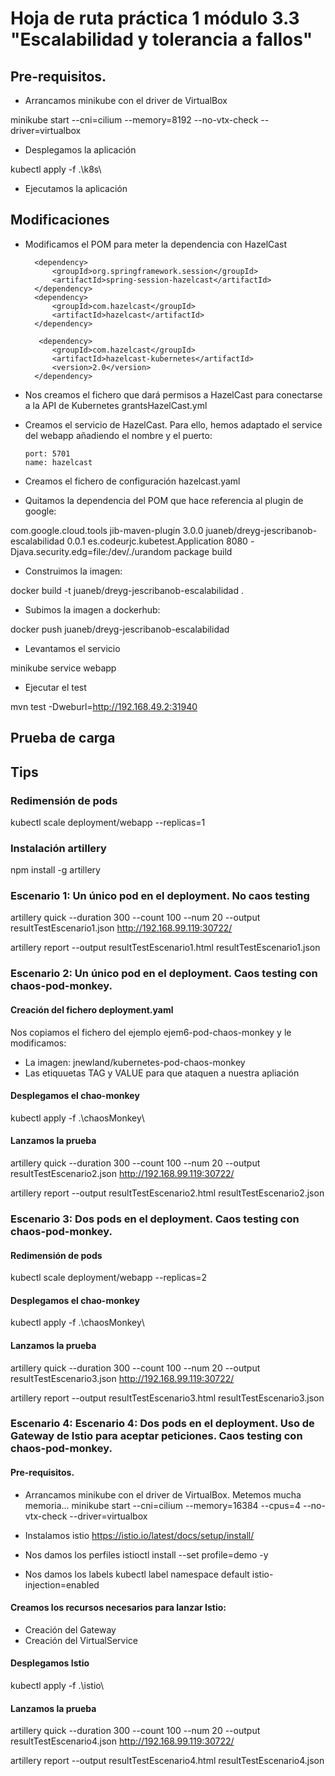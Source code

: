 # Hoja de ruta práctica 1 módulo 3.3 "Escalabilidad y tolerancia a fallos"

## Pre-requisitos. 

- Arrancamos minikube con el driver de VirtualBox

minikube start --cni=cilium --memory=8192 --no-vtx-check --driver=virtualbox

- Desplegamos la aplicación

kubectl apply -f .\k8s\

- Ejecutamos la aplicación

## Modificaciones

- Modificamos el POM para meter la dependencia con HazelCast

		<dependency>
			<groupId>org.springframework.session</groupId>
			<artifactId>spring-session-hazelcast</artifactId>
		</dependency>
		<dependency>
			<groupId>com.hazelcast</groupId>
			<artifactId>hazelcast</artifactId>
		</dependency>

		 <dependency>
			<groupId>com.hazelcast</groupId>
			<artifactId>hazelcast-kubernetes</artifactId>	
			<version>2.0</version>			
		</dependency>

- Nos creamos el fichero que dará permisos a HazelCast para conectarse a la API de Kubernetes grantsHazelCast.yml

- Creamos el servicio de HazelCast. Para ello, hemos adaptado el service del webapp añadiendo el nombre y el puerto:

      port: 5701
      name: hazelcast

- Creamos el fichero de configuración
	hazelcast.yaml

- Quitamos la dependencia del POM que hace referencia al plugin de google:

<plugin>
				<groupId>com.google.cloud.tools</groupId>
				<artifactId>jib-maven-plugin</artifactId>
				<version>3.0.0</version>
				<configuration>
					<to>
						<image>juaneb/dreyg-jescribanob-escalabilidad</image>
						<tags>
							<tag>0.0.1</tag>
						</tags>
					</to>
					<container>
						<mainClass>es.codeurjc.kubetest.Application</mainClass>
						<ports>
							<port>8080</port>
						</ports>
					</container>
					<jvmFlags>
						<jvmFlag>-Djava.security.edg=file:/dev/./urandom</jvmFlag>
					</jvmFlags>
				</configuration>
				<executions>
					<execution>
						<phase>package</phase>
						<goals>
							<goal>build</goal>
						</goals>
					</execution>
				</executions>
			</plugin>


- Construimos la imagen:

docker build -t juaneb/dreyg-jescribanob-escalabilidad .

- Subimos la imagen a dockerhub:

docker push juaneb/dreyg-jescribanob-escalabilidad

- Levantamos el servicio

minikube service webapp

- Ejecutar el test

mvn test -Dweburl=http://192.168.49.2:31940


## Prueba de carga

## Tips

### Redimensión de pods
kubectl scale deployment/webapp --replicas=1

### Instalación artillery

npm install -g artillery

### Escenario 1: Un único pod en el deployment. No caos testing
artillery quick --duration 300 --count 100 --num 20 --output resultTestEscenario1.json  http://192.168.99.119:30722/

artillery report --output resultTestEscenario1.html resultTestEscenario1.json

### Escenario 2: Un único pod en el deployment. Caos testing con chaos-pod-monkey.

#### Creación del fichero deployment.yaml
Nos copiamos el fichero del ejemplo ejem6-pod-chaos-monkey y le modificamos:

- La imagen: jnewland/kubernetes-pod-chaos-monkey
- Las etiquuetas TAG y VALUE para que ataquen a nuestra apliación

#### Desplegamos el chao-monkey
kubectl apply -f .\chaosMonkey\

#### Lanzamos la prueba
artillery quick --duration 300 --count 100 --num 20 --output resultTestEscenario2.json  http://192.168.99.119:30722/

artillery report --output resultTestEscenario2.html resultTestEscenario2.json


### Escenario 3: Dos pods en el deployment. Caos testing con chaos-pod-monkey.


#### Redimensión de pods
kubectl scale deployment/webapp --replicas=2

#### Desplegamos el chao-monkey
kubectl apply -f .\chaosMonkey\


#### Lanzamos la prueba
artillery quick --duration 300 --count 100 --num 20 --output resultTestEscenario3.json  http://192.168.99.119:30722/		

artillery report --output resultTestEscenario3.html resultTestEscenario3.json


### Escenario 4: Escenario 4: Dos pods en el deployment. Uso de Gateway de Istio para aceptar peticiones. Caos testing con chaos-pod-monkey.

#### Pre-requisitos. 

- Arrancamos minikube con el driver de VirtualBox. Metemos mucha memoria...
minikube start --cni=cilium --memory=16384 --cpus=4 --no-vtx-check --driver=virtualbox

- Instalamos istio
https://istio.io/latest/docs/setup/install/

- Nos damos los perfiles
istioctl install --set profile=demo -y

- Nos damos los labels
kubectl label namespace default istio-injection=enabled

#### Creamos los recursos necesarios para lanzar Istio:
- Creación del Gateway
- Creación del VirtualService


#### Desplegamos Istio
kubectl apply -f .\istio\

#### Lanzamos la prueba
artillery quick --duration 300 --count 100 --num 20 --output resultTestEscenario4.json  http://192.168.99.119:30722/		

artillery report --output resultTestEscenario4.html resultTestEscenario4.json




